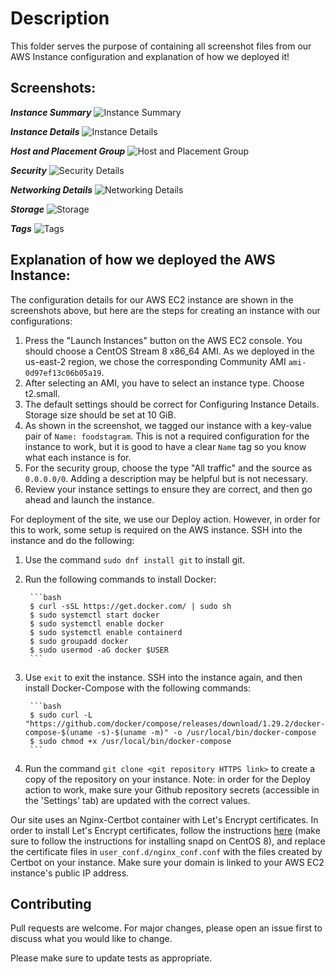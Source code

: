 # Description

This folder serves the purpose of containing all screenshot files from our AWS Instance configuration and explanation of how we deployed it!

## Screenshots:

***Instance Summary***
![Instance Summary](https://user-images.githubusercontent.com/63990614/130074561-d60a879b-c0e5-4289-958b-4cd18ad7dd36.jpg)

***Instance Details***
![Instance Details](https://user-images.githubusercontent.com/63990614/130074577-f3bdff45-e0f4-4191-a602-b350a80c90e6.jpg)

***Host and Placement Group***
![Host and Placement Group](https://user-images.githubusercontent.com/63990614/130074579-ae5904a7-d274-47aa-86ac-3b94657ef114.jpg)

***Security***
![Security Details](https://user-images.githubusercontent.com/63990614/130074582-bc73714e-e434-4403-ae11-117e171ba1f9.jpg)

***Networking Details***
![Networking Details](https://user-images.githubusercontent.com/63990614/130074584-c3dc42fb-a73a-44ab-bc75-04989e036d0b.jpg)

***Storage***
![Storage](https://user-images.githubusercontent.com/63990614/130074588-97d83905-c0af-42ff-83c4-070c4e0dccf1.jpg)

***Tags***
![Tags](https://user-images.githubusercontent.com/63990614/130074590-04532786-f349-41d8-91c0-6176decd3046.jpg)


## Explanation of how we deployed the AWS Instance:

The configuration details for our AWS EC2 instance are shown in the screenshots above, but here are the steps for creating an instance with our configurations: 
1. Press the "Launch Instances" button on the AWS EC2 console. You should choose a CentOS Stream 8 x86_64 AMI. As we deployed in the us-east-2 region, we chose the corresponding Community AMI `ami-0d97ef13c06b05a19`. 
2. After selecting an AMI, you have to select an instance type. Choose t2.small.
3. The default settings should be correct for Configuring Instance Details. Storage size should be set at 10 GiB. 
4. As shown in the screenshot, we tagged our instance with a key-value pair of `Name: foodstagram`. This is not a required configuration for the instance to work, but it is good to have a clear `Name` tag so you know what each instance is for. 
5. For the security group, choose the type "All traffic" and the source as `0.0.0.0/0`. Adding a description may be helpful but is not necessary. 
6. Review your instance settings to ensure they are correct, and then go ahead and launch the instance. 

For deployment of the site, we use our Deploy action. However, in order for this to work, some setup is required on the AWS instance. SSH into the instance and do the following: 
1. Use the command `sudo dnf install git` to install git. 
2. Run the following commands to install Docker: 

        ```bash
        $ curl -sSL https://get.docker.com/ | sudo sh
        $ sudo systemctl start docker
        $ sudo systemctl enable docker
        $ sudo systemctl enable containerd
        $ sudo groupadd docker
        $ sudo usermod -aG docker $USER
        ```

3. Use `exit` to exit the instance. SSH into the instance again, and then install Docker-Compose with the following commands: 

        ```bash
        $ sudo curl -L "https://github.com/docker/compose/releases/download/1.29.2/docker-compose-$(uname -s)-$(uname -m)" -o /usr/local/bin/docker-compose
        $ sudo chmod +x /usr/local/bin/docker-compose
        ```

4. Run the command `git clone <git repository HTTPS link>` to create a copy of the repository on your instance. 
Note: in order for the Deploy action to work, make sure your Github repository secrets (accessible in the 'Settings' tab) are updated with the correct values.

Our site uses an Nginx-Certbot container with Let's Encrypt certificates. In order to install Let's Encrypt certificates, follow the instructions [here](https://certbot.eff.org/lets-encrypt/centosrhel8-nginx) (make sure to follow the instructions for installing snapd on CentOS 8), and replace the certificate files in `user_conf.d/nginx_conf.conf` with the files created by Certbot on your instance. Make sure your domain is linked to your AWS EC2 instance's public IP address.  


## Contributing

Pull requests are welcome. For major changes, please open an issue first to discuss what you would like to change.

Please make sure to update tests as appropriate.
